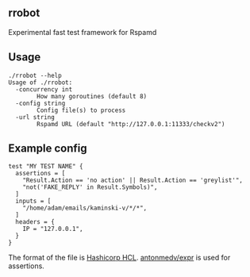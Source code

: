 ## rrobot

Experimental fast test framework for Rspamd

## Usage

```
./rrobot --help
Usage of ./rrobot:
  -concurrency int
    	How many goroutines (default 8)
  -config string
    	Config file(s) to process
  -url string
    	Rspamd URL (default "http://127.0.0.1:11333/checkv2")
```

## Example config

```
test "MY TEST NAME" {
  assertions = [
    "Result.Action == 'no action' || Result.Action == 'greylist'",
    "not('FAKE_REPLY' in Result.Symbols)",
  ]
  inputs = [
    "/home/adam/emails/kaminski-v/*/*",
  ]
  headers = {
    IP = "127.0.0.1",
  }
}
```

The format of the file is [Hashicorp HCL](https://github.com/hashicorp/hcl).
[antonmedv/expr](https://github.com/antonmedv/expr) is used for assertions.
